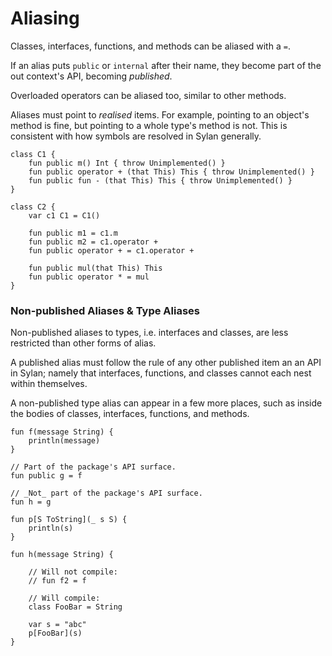 # Aliasing

Classes, interfaces, functions, and methods can be aliased with a `=`.

If an alias puts `public` or `internal` after their name, they become
part of the out context's API, becoming _published_.

Overloaded operators can be aliased too, similar to other methods.

Aliases must point to _realised_ items. For example, pointing to an object's
method is fine, but pointing to a whole type's method is not. This is
consistent with how symbols are resolved in Sylan generally.

```
class C1 {
    fun public m() Int { throw Unimplemented() }
    fun public operator + (that This) This { throw Unimplemented() }
    fun public fun - (that This) This { throw Unimplemented() }
}

class C2 {
    var c1 C1 = C1()

    fun public m1 = c1.m
    fun public m2 = c1.operator +
    fun public operator + = c1.operator +

    fun public mul(that This) This
    fun public operator * = mul
}
```

### Non-published Aliases & Type Aliases

Non-published aliases to types, i.e. interfaces and classes, are less restricted
than other forms of alias.

A published alias must follow the rule of any other published item an an API in
Sylan; namely that interfaces, functions, and classes cannot each nest within
themselves.

A non-published type alias can appear in a few more places, such as inside the
bodies of classes, interfaces, functions, and methods.

```
fun f(message String) {
    println(message)
}

// Part of the package's API surface.
fun public g = f

// _Not_ part of the package's API surface.
fun h = g

fun p[S ToString](_ s S) {
    println(s)
}

fun h(message String) {

    // Will not compile:
    // fun f2 = f

    // Will compile:
    class FooBar = String

    var s = "abc"
    p[FooBar](s)
}
```
